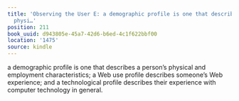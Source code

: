 ```yaml
---
title: 'Observing the User E: a demographic profile is one that describes a person’s
  physi…'
position: 211
book_uuid: d943805e-45a7-42d6-b6ed-4c1f622bbf00
location: '1475'
source: kindle
---
```


a demographic profile is one that describes a person’s physical and employment characteristics; a Web use profile describes someone’s Web experience; and a technological profile describes their experience with computer technology in general.